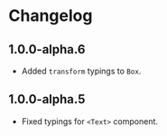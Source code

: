# Changelog

## 1.0.0-alpha.6

- Added `transform` typings to `Box`.


## 1.0.0-alpha.5

- Fixed typings for `<Text>` component.

